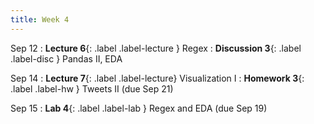 ```yaml
---
title: Week 4
---
```


Sep 12
: **Lecture 6**{: .label .label-lecture } Regex
: **Discussion 3**{: .label .label-disc } Pandas II, EDA

Sep 14
: **Lecture 7**{: .label .label-lecture} Visualization I
: **Homework 3**{: .label .label-hw } Tweets II (due Sep 21)

Sep 15
: **Lab 4**{: .label .label-lab } Regex and EDA (due Sep 19)
